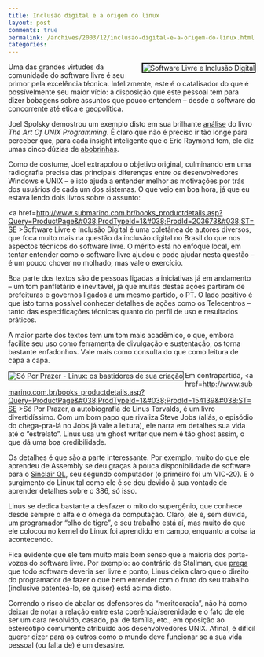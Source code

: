 ```yaml
---
title: Inclusão digital e a origem do linux
layout: post
comments: true
permalink: /archives/2003/12/inclusao-digital-e-a-origem-do-linux.html
categories:
---
```

<img src=//chester.me/img/blig/softlivre.jpg align=right border=2 alt="Software Livre e Inclusão Digital">Uma das grandes virtudes da comunidade do software livre é seu primor pela excelência técnica. Infelizmente, este é o catalisador do que é possívelmente seu maior vício: a disposição que este pessoal tem para dizer bobagens sobre assuntos que pouco entendem &#8211; desde o software do concorrente até ética e geopolítica.

Joel Spolsky demostrou um exemplo disto em sua brilhante <a href=http://www.joelonsoftware.com/articles/Biculturalism.html >análise</a> do livro *The Art Of UNIX Programming*. É claro que não é preciso ir tão longe para perceber que, para cada insight inteligente que o Eric Raymond tem, ele diz umas cinco dúzias de <a href=http://armedndangerous.blogspot.com/2002\_10\_13\_armedndangerous\_archive.html#83175091 >abobrinhas</a>.

Como de costume, Joel extrapolou o objetivo original, culminando em uma radiografia precisa das principais diferenças entre os desenvolvedores Windows e UNIX &#8211; e isto ajuda a entender melhor as motivações por trás dos usuários de cada um dos sistemas. O que veio em boa hora, já que eu estava lendo dois livros sobre o assunto:

<a href=http://www.submarino.com.br/books_productdetails.asp?Query=ProductPage&#038;ProdTypeId=1&#038;ProdId=203673&#038;ST=SE >Software Livre e Inclusão Digital</a> é uma coletânea de autores diversos, que foca muito mais na questão da inclusão digital no Brasil do que nos aspectos técnicos do software livre. O mérito está no enfoque local, em tentar entender como o software livre ajudou e pode ajudar nesta questão &#8211; é um pouco chover no molhado, mas vale o exercício.

Boa parte dos textos são de pessoas ligadas a iniciativas já em andamento &#8211; um tom panfletário é inevitável, já que muitas destas ações partiram de prefeituras e governos ligados a um mesmo partido, o PT. O lado positivo é que isto torna possível conhecer detalhes de ações como os Telecentros &#8211; tanto das especificações técnicas quanto do perfil de uso e resultados práticos.

A maior parte dos textos tem um tom mais acadêmico, o que, embora facilite seu uso como ferramenta de divulgação e sustentação, os torna bastante enfadonhos. Vale mais como consulta do que como leitura de capa a capa.

<img src=//chester.me/img/blig/soporprazer.jpg align=left border=1 alt="Só Por Prazer - Linux: os bastidores de sua criação">Em contrapartida, <a href=http://www.submarino.com.br/books_productdetails.asp?Query=ProductPage&#038;ProdTypeId=1&#038;ProdId=154139&#038;ST=SE >Só Por Prazer</a>, a autobiografia de Linus Torvalds, é um livro divertidíssimo. Com um bom papo que rivaliza Steve Jobs (aliás, o episódio do chega-pra-lá no Jobs já vale a leitura), ele narra em detalhes sua vida até o &#8220;estrelato&#8221;. Linus usa um ghost writer que nem é tão ghost assim, o que dá uma boa credibilidade.

Os detalhes é que são a parte interessante. Por exemplo, muito do que ele aprendeu de Assembly se deu graças à pouca disponibilidade de software para o <a href=http://m.nu/datorer/ql-pic.html >Sinclair QL</a>, seu segundo computador (o primeiro foi um VIC-20). E o surgimento do Linux tal como ele é se deu devido à sua vontade de aprender detalhes sobre o 386, só isso.

Linus se dedica bastante a desfazer o mito do supergênio, que conhece desde sempre o alfa e o ômega da computação. Claro, ele é, sem dúvida, um programador &#8220;olho de tigre&#8221;, e seu trabalho está aí, mas muito do que ele colocou no kernel do Linux foi aprendido em campo, enquanto a coisa ia acontecendo.

Fica evidente que ele tem muito mais bom senso que a maioria dos porta-vozes do software livre. Por exemplo: ao contrário de Stallman, que <a href=http://www.itmweb.com/opentech/f040198.htm >prega</a> que todo software deveria ser livre e ponto, Linus deixa claro que o direito do programador de fazer o que bem entender com o fruto do seu trabalho (inclusive patenteá-lo, se quiser) está acima disto.

Correndo o risco de abalar os defensores da &#8220;meritocracia&#8221;, não há como deixar de notar a relação entre esta coerência/serenidade e o fato de ele ser um cara resolvido, casado, pai de família, etc., em oposição ao estereótipo comumente atribuído aos desenvolvedores UNIX. Afinal, é difícil querer dizer para os outros como o mundo deve funcionar se a sua vida pessoal (ou falta de) é um desastre.
